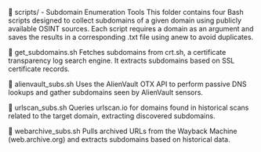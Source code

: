 📂 scripts/ - Subdomain Enumeration Tools
This folder contains four Bash scripts designed to collect subdomains of a given domain using publicly available OSINT sources. Each script requires a domain as an argument and saves the results in a corresponding .txt file using anew to avoid duplicates.

🔹 get_subdomains.sh
Fetches subdomains from crt.sh, a certificate transparency log search engine. It extracts subdomains based on SSL certificate records.

🔹 alienvault_subs.sh
Uses the AlienVault OTX API to perform passive DNS lookups and gather subdomains seen by AlienVault sensors.

🔹 urlscan_subs.sh
Queries urlscan.io for domains found in historical scans related to the target domain, extracting discovered subdomains.

🔹 webarchive_subs.sh
Pulls archived URLs from the Wayback Machine (web.archive.org) and extracts subdomains based on historical data.


